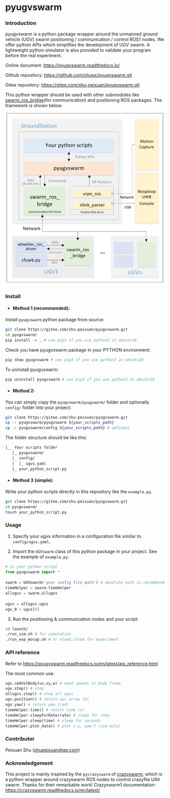 # pyugvswarm

### Introduction
pyugvswarm is a python package wrapper around the unmanned ground vehicle (UGV) swarm positioning / communication / control ROS1 nodes. We offer python APIs which simplifies the development of UGV swarm. A lightweight python simulator is also provided to validate your program before the real experiment.

Online document: https://pyugvswarm.readthedocs.io/

Github repository: https://github.com/shupx/pyugvswarm.git

Gitee repository: https://gitee.com/shu-peixuan/pyugvswarm.git

This python wrapper should be used with other submodules like [swarm_ros_bridge](https://gitee.com/shu-peixuan/swarm_ros_bridge)(for communication) and positioning ROS packages. The framework is shown below:

![pyugvswarm_framework.png](pictures/pyugvswarm_framework.png)



### Install

- #### Method 1 (recommended): 

Install `pyugvswarm` python package from source:

```bash
git clone https://gitee.com/shu-peixuan/pyugvswarm.git
cd pyugvswarm/
pip install -e . # use pip3 if you use python3 in ubuntu18
```
Check you have pyugvswarm package in your PYTHON environment:

```bash
pip show pyugvswarm # use pip3 if you use python3 in ubuntu18
```

To uninstall pyugvswarm:

```bash
pip uninstall pyugvswarm # use pip3 if you use python3 in ubuntu18
```

- #### Method 2: 

You can simply copy the `pyugvswarm/pyugvwarm/` folder and optionally `config/` folder into your project:

```bash
git clone https://gitee.com/shu-peixuan/pyugvswarm.git
cp -r pyugvswarm/pyugvswarm ${your_scripts_path}
cp -r pyugvswarm/config ${your_scripts_path} # optional
```

The folder structure should be like this:

```bash
|__ Your scripts folder
   |_ pyugvswarm/
   |_ config/
   |  |_ ugvs.yaml
   |_ your_python_script.py
```

- #### Method 3 (simple): 

Write your python scripts directly in this repository like the `example.py`.

```bash
git clone https://gitee.com/shu-peixuan/pyugvswarm.git
cd pyugvswarm/
touch your_python_script.py
```


### Usage

1. Specify your ugvs information in a configuration file similar to `config/ugvs.yaml`. 


2. Import the `UGVswarm` class of this python package in your project. See the example of `example.py`.

```python
# in your python script
from pyugvswarm import *

swarm = UGVswarm('your config file path') # absolute path is recommended
timeHelper = swarm.timeHelper
allugvs = swarm.allugvs

ugvs = allugvs.ugvs
ugv_0 = ugvs[0]
```

3. Run the positioning & communication nodes and your script:

```bash
cd launch/
./run_sim.sh # for simulation
./run_exp_mocap.sh # or nluwb,cfuwb for experiment
```

### API reference

Refer to https://pyugvswarm.readthedocs.io/en/latest/api_reference.html

The most common use:

```py
ugv.cmdVelBody(vx,vy,w) # send speeds in body frame
ugv.stop() # stop
allugvs.stop() # stop all ugvs
ugv.position() # return xyz array (m)
ugv.yaw() # return yaw (rad)
timeHelper.time() # return time (s)
timeHelper.sleepForRate(rate) # sleep for rate
timeHelper.sleep(time) # sleep for seconds
timeHelper.plot_data() # plot x-y, yaw-t (sim only)
```

### Contributor

Peixuan Shu (shupeixuan@qq.com)

### Acknowledgement

This project is mainly inspired by the `pycrazyswarm` of [crazyswarm](https://github.com/USC-ACTLab/crazyswarm/tree/master/ros_ws/src/crazyswarm/scripts/pycrazyswarm), which is a python wrapper around crazyswarm ROS nodes to control crazyflie UAV swarm. Thanks for their remarkable work! Crazyswarm1 documentation: https://crazyswarm.readthedocs.io/en/latest/
